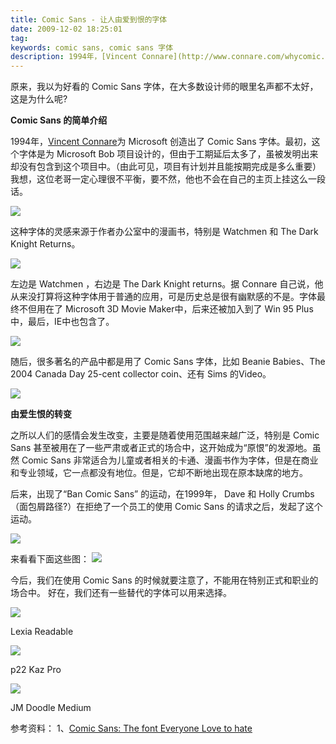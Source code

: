 ```yaml
---
title: Comic Sans - 让人由爱到恨的字体
date: 2009-12-02 18:25:01
tag: 
keywords: comic sans, comic sans 字体
description: 1994年，[Vincent Connare](http://www.connare.com/whycomic.htm)为 Microsoft 创造出了 Comic Sans 字体。
---
```


原来，我以为好看的 Comic Sans 字体，在大多数设计师的眼里名声都不太好，这是为什么呢?

**Comic Sans 的简单介绍**

1994年，[Vincent Connare](http://www.connare.com/whycomic.htm)为 Microsoft 创造出了 Comic Sans 字体。最初，这个字体是为 Microsoft Bob 项目设计的，但由于工期延后太多了，虽被发明出来却没有包含到这个项目中。（由此可见，项目有计划并且能按期完成是多么重要）我想，这位老哥一定心理很不平衡，要不然，他也不会在自己的主页上挂这么一段话。

![](/20091202-comic-sans/8888_thumb.jpg)

这种字体的灵感来源于作者办公室中的漫画书，特别是 Watchmen 和 The Dark Knight Returns。

![](/20091202-comic-sans/9999_thumb.jpg)

左边是 Watchmen ，右边是 The Dark Knight returns。据 Connare 自己说，他从来没打算将这种字体用于普通的应用，可是历史总是很有幽默感的不是。字体最终不但用在了 Microsoft 3D Movie Maker中，后来还被加入到了 Win 95 Plus中，最后，IE中也包含了。

![](/20091202-comic-sans/1112_thumb.jpg)

随后，很多著名的产品中都是用了 Comic Sans 字体，比如 Beanie Babies、The 2004 Canada Day 25-cent collector coin、还有 Sims 的Video。

![](/20091202-comic-sans/1113_thumb.jpg)

**由爱生恨的转变**

之所以人们的感情会发生改变，主要是随着使用范围越来越广泛，特别是 Comic Sans 甚至被用在了一些严肃或者正式的场合中，这开始成为“原恨”的发源地。虽然 Comic Sans 非常适合为儿童或者相关的卡通、漫画书作为字体，但是在商业和专业领域，它一点都没有地位。但是，它却不断地出现在原本缺席的地方。

后来，出现了“Ban Comic Sans” 的运动，在1999年， Dave 和 Holly Crumbs（面包屑路径?）在拒绝了一个员工的使用 Comic Sans 的请求之后，发起了这个运动。

![](/20091202-comic-sans/1114_thumb.jpg)

来看看下面这些图：
![](/20091202-comic-sans/InlineRepresentationb98522b4-a3e9-4129-8cf2-de4b0a343c1b.jpg)

今后，我们在使用 Comic Sans 的时候就要注意了，不能用在特别正式和职业的场合中。
好在，我们还有一些替代的字体可以用来选择。

![](/20091202-comic-sans/1121_thumb.jpg)

Lexia Readable

![](/20091202-comic-sans/1122_thumb.jpg)

p22 Kaz Pro

![](/20091202-comic-sans/1123_thumb.jpg)

JM Doodle Medium

参考资料：
1、[Comic Sans: The font Everyone Love to hate](http://sixrevisions.com/graphics-design/comic-sans-the-font-everyone-loves-to-hate/?utm_source=feedburner&utm_medium=feed&utm_campaign=Feed%3A+SixRevisions+%28Six+Revisions%29&utm_content=Google+Reader)












